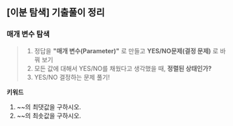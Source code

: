 ## [이분 탐색] 기출풀이 정리

### 매개 변수 탐색
> 1. 정답을 **"매개 변수(Parameter)"** 로 만들고 **YES/NO문제(결정 문제)** 로 바꿔 보기
> 2. 모든 값에 대해서 YES/NO를 채웠다고 생각했을 때, **정렬된 상태인가?**
> 3. YES/NO 결정하는 문제 풀기!

**키워드**
1. ~~의 최댓값을 구하시오.
2. ~~의 최솟값을 구하시오.
